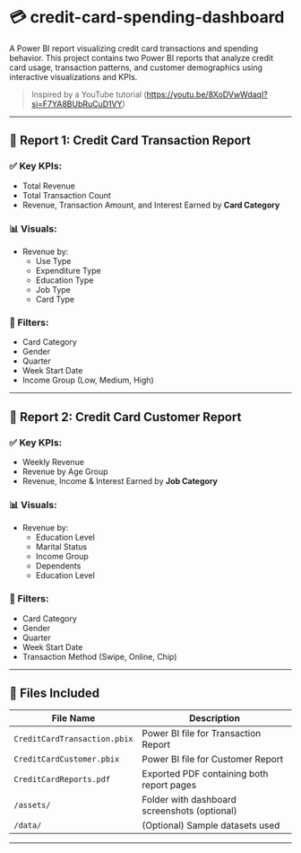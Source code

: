 # 💳 credit-card-spending-dashboard
A Power BI report visualizing credit card transactions and spending behavior.
This project contains two Power BI reports that analyze credit card usage, transaction patterns, and customer demographics using interactive visualizations and KPIs.

> Inspired by a YouTube tutorial (https://youtu.be/8XoDVwWdaqI?si=F7YA8BUbRuCuD1VY)

---

## 📘 Report 1: Credit Card Transaction Report

### ✅ Key KPIs:
- Total Revenue
- Total Transaction Count
- Revenue, Transaction Amount, and Interest Earned by **Card Category**

### 📊 Visuals:
- Revenue by: 
  - Use Type
  - Expenditure Type
  - Education Type
  - Job Type
  - Card Type

### 🧮 Filters:
- Card Category
- Gender
- Quarter
- Week Start Date
- Income Group (Low, Medium, High)

---

## 📗 Report 2: Credit Card Customer Report

### ✅ Key KPIs:
- Weekly Revenue
- Revenue by Age Group
- Revenue, Income & Interest Earned by **Job Category**

### 📊 Visuals:
- Revenue by:
  - Education Level
  - Marital Status
  - Income Group
  - Dependents
  - Education Level

### 🧮 Filters:
- Card Category
- Gender
- Quarter
- Week Start Date
- Transaction Method (Swipe, Online, Chip)

---

## 📁 Files Included

| File Name                    | Description                                  |
|-----------------------------|----------------------------------------------|
| `CreditCardTransaction.pbix` | Power BI file for Transaction Report         |
| `CreditCardCustomer.pbix`    | Power BI file for Customer Report            |
| `CreditCardReports.pdf`      | Exported PDF containing both report pages    |
| `/assets/`                  | Folder with dashboard screenshots (optional) |
| `/data/`                    | (Optional) Sample datasets used              |

---
